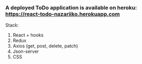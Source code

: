 ### A deployed ToDo application is available on heroku: https://react-todo-nazariiko.herokuapp.com

Stack:

1) React + hooks
2) Redux
3) Axios (get, post, delete, patch)
4) Json-server
5) CSS
